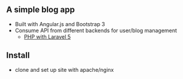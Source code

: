 ## A simple blog app

* Built with Angular.js and Bootstrap 3
* Consume API from different backends for user/blog management
  - [PHP with Laravel 5](https://github.com/kebingyu/api-laravel)

## Install

* clone and set up site with apache/nginx
